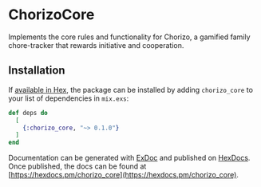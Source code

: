 # ChorizoCore

Implements the core rules and functionality for Chorizo, a gamified family
chore-tracker that rewards initiative and cooperation.

## Installation

If [available in Hex](https://hex.pm/docs/publish), the package can be installed
by adding `chorizo_core` to your list of dependencies in `mix.exs`:

```elixir
def deps do
  [
    {:chorizo_core, "~> 0.1.0"}
  ]
end
```

Documentation can be generated with [ExDoc](https://github.com/elixir-lang/ex_doc)
and published on [HexDocs](https://hexdocs.pm). Once published, the docs can
be found at [https://hexdocs.pm/chorizo_core](https://hexdocs.pm/chorizo_core).

